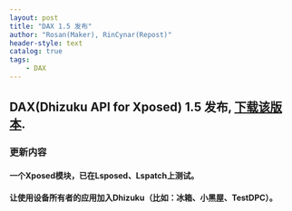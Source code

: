 ```yaml
---
layout: post
title: "DAX 1.5 发布"
author: "Rosan(Maker), RinCynar(Repost)"
header-style: text
catalog: true
tags:
    - DAX
---
```


## DAX(Dhizuku API for Xposed) 1.5 发布, [下载该版本](/file/DAX-v1.5.apk).

### 更新内容

#### 一个Xposed模块，已在Lsposed、Lspatch上测试。

#### 让使用设备所有者的应用加入Dhizuku（比如：冰箱、小黑屋、TestDPC）。